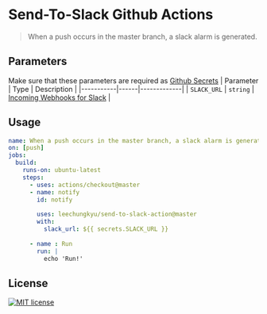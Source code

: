 # Send-To-Slack Github Actions  
> When a push occurs in the master branch, a slack alarm is generated.

## Parameters
Make sure that these parameters are required as [Github Secrets](https://help.github.com/en/actions/configuring-and-managing-workflows/creating-and-storing-encrypted-secrets)
| Parameter | Type | Description |
|-----------|------|-------------|
| `SLACK_URL` | `string` | [Incoming Webhooks for Slack](https://api.slack.com/messaging/webhooks) |

## Usage
```yaml
name: When a push occurs in the master branch, a slack alarm is generated.
on: [push]
jobs:
  build:
    runs-on: ubuntu-latest
    steps:
      - uses: actions/checkout@master
      - name: notify
        id: notify
        
        uses: leechungkyu/send-to-slack-action@master
        with:
          slack_url: ${{ secrets.SLACK_URL }}
      
      - name : Run
        run: |
          echo 'Run!'
```

## License

[![MIT license](https://img.shields.io/badge/License-MIT-blue.svg)](https://lbesson.mit-license.org/)
